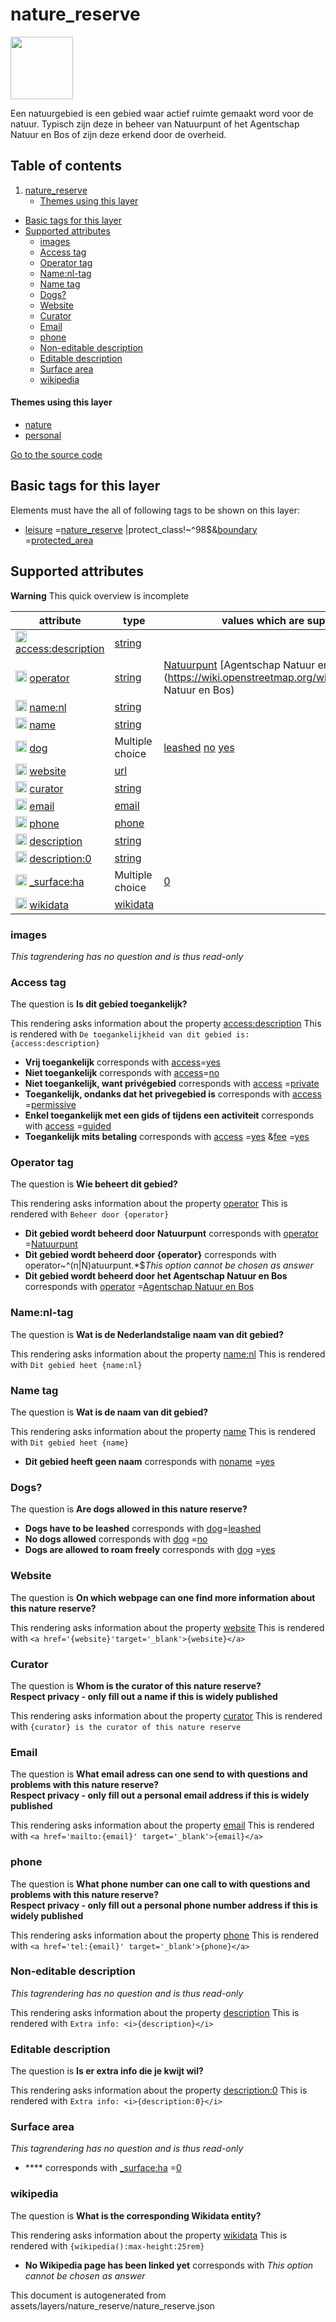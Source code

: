 nature_reserve
================



<img src='https://mapcomplete.osm.be/./assets/layers/nature_reserve/nature_reserve.svg' height="100px"> 

Een natuurgebied is een gebied waar actief ruimte gemaakt word voor de natuur. Typisch zijn deze in beheer van
Natuurpunt of het Agentschap Natuur en Bos of zijn deze erkend door de overheid.

## Table of contents

1. [nature_reserve](#nature_reserve)
    * [Themes using this layer](#themes-using-this-layer)

- [Basic tags for this layer](#basic-tags-for-this-layer)
- [Supported attributes](#supported-attributes)
    + [images](#images)
    + [Access tag](#access-tag)
    + [Operator tag](#operator-tag)
    + [Name:nl-tag](#namenl-tag)
    + [Name tag](#name-tag)
    + [Dogs?](#dogs)
    + [Website](#website)
    + [Curator](#curator)
    + [Email](#email)
    + [phone](#phone)
    + [Non-editable description](#non-editable-description)
    + [Editable description](#editable-description)
    + [Surface area](#surface-area)
    + [wikipedia](#wikipedia)

#### Themes using this layer

- [nature](https://mapcomplete.osm.be/nature)
- [personal](https://mapcomplete.osm.be/personal)

[Go to the source code](../assets/layers/nature_reserve/nature_reserve.json)



Basic tags for this layer
---------------------------



Elements must have the all of following tags to be shown on this layer:

- <a href='https://wiki.openstreetmap.org/wiki/Key:leisure' target='_blank'>leisure</a>
  =<a href='https://wiki.openstreetmap.org/wiki/Tag:leisure%3Dnature_reserve' target='_blank'>nature_reserve</a>
  |protect_class!~^98$&<a href='https://wiki.openstreetmap.org/wiki/Key:boundary' target='_blank'>boundary</a>
  =<a href='https://wiki.openstreetmap.org/wiki/Tag:boundary%3Dprotected_area' target='_blank'>protected_area</a>

Supported attributes
----------------------



**Warning** This quick overview is incomplete

attribute | type | values which are supported by this layer
----------- | ------ | ------------------------------------------
[<img src='https://mapcomplete.osm.be/assets/svg/statistics.svg' height='18px'>](https://taginfo.openstreetmap.org/keys/access:description#values) [access:description](https://wiki.openstreetmap.org/wiki/Key:access:description) | [string](../SpecialInputElements.md#string) |
[<img src='https://mapcomplete.osm.be/assets/svg/statistics.svg' height='18px'>](https://taginfo.openstreetmap.org/keys/operator#values) [operator](https://wiki.openstreetmap.org/wiki/Key:operator) | [string](../SpecialInputElements.md#string) | [Natuurpunt](https://wiki.openstreetmap.org/wiki/Tag:operator%3DNatuurpunt) [Agentschap Natuur en Bos](https://wiki.openstreetmap.org/wiki/Tag:operator%3DAgentschap Natuur en Bos)
[<img src='https://mapcomplete.osm.be/assets/svg/statistics.svg' height='18px'>](https://taginfo.openstreetmap.org/keys/name:nl#values) [name:nl](https://wiki.openstreetmap.org/wiki/Key:name:nl) | [string](../SpecialInputElements.md#string) |
[<img src='https://mapcomplete.osm.be/assets/svg/statistics.svg' height='18px'>](https://taginfo.openstreetmap.org/keys/name#values) [name](https://wiki.openstreetmap.org/wiki/Key:name) | [string](../SpecialInputElements.md#string) | [](https://wiki.openstreetmap.org/wiki/Tag:name%3D)
[<img src='https://mapcomplete.osm.be/assets/svg/statistics.svg' height='18px'>](https://taginfo.openstreetmap.org/keys/dog#values) [dog](https://wiki.openstreetmap.org/wiki/Key:dog) | Multiple choice | [leashed](https://wiki.openstreetmap.org/wiki/Tag:dog%3Dleashed) [no](https://wiki.openstreetmap.org/wiki/Tag:dog%3Dno) [yes](https://wiki.openstreetmap.org/wiki/Tag:dog%3Dyes)
[<img src='https://mapcomplete.osm.be/assets/svg/statistics.svg' height='18px'>](https://taginfo.openstreetmap.org/keys/website#values) [website](https://wiki.openstreetmap.org/wiki/Key:website) | [url](../SpecialInputElements.md#url) |
[<img src='https://mapcomplete.osm.be/assets/svg/statistics.svg' height='18px'>](https://taginfo.openstreetmap.org/keys/curator#values) [curator](https://wiki.openstreetmap.org/wiki/Key:curator) | [string](../SpecialInputElements.md#string) |
[<img src='https://mapcomplete.osm.be/assets/svg/statistics.svg' height='18px'>](https://taginfo.openstreetmap.org/keys/email#values) [email](https://wiki.openstreetmap.org/wiki/Key:email) | [email](../SpecialInputElements.md#email) |
[<img src='https://mapcomplete.osm.be/assets/svg/statistics.svg' height='18px'>](https://taginfo.openstreetmap.org/keys/phone#values) [phone](https://wiki.openstreetmap.org/wiki/Key:phone) | [phone](../SpecialInputElements.md#phone) |
[<img src='https://mapcomplete.osm.be/assets/svg/statistics.svg' height='18px'>](https://taginfo.openstreetmap.org/keys/description#values) [description](https://wiki.openstreetmap.org/wiki/Key:description) | [string](../SpecialInputElements.md#string) |
[<img src='https://mapcomplete.osm.be/assets/svg/statistics.svg' height='18px'>](https://taginfo.openstreetmap.org/keys/description:0#values) [description:0](https://wiki.openstreetmap.org/wiki/Key:description:0) | [string](../SpecialInputElements.md#string) |
[<img src='https://mapcomplete.osm.be/assets/svg/statistics.svg' height='18px'>](https://taginfo.openstreetmap.org/keys/_surface:ha#values) [_surface:ha](https://wiki.openstreetmap.org/wiki/Key:_surface:ha) | Multiple choice | [0](https://wiki.openstreetmap.org/wiki/Tag:_surface:ha%3D0)
[<img src='https://mapcomplete.osm.be/assets/svg/statistics.svg' height='18px'>](https://taginfo.openstreetmap.org/keys/wikidata#values) [wikidata](https://wiki.openstreetmap.org/wiki/Key:wikidata) | [wikidata](../SpecialInputElements.md#wikidata) |

### images

_This tagrendering has no question and is thus read-only_

### Access tag

The question is **Is dit gebied toegankelijk?**

This rendering asks information about the
property  [access:description](https://wiki.openstreetmap.org/wiki/Key:access:description)
This is rendered with `De toegankelijkheid van dit gebied is: {access:description}`

- **Vrij toegankelijk** corresponds with <a href='https://wiki.openstreetmap.org/wiki/Key:access' target='_blank'>
  access</a>=<a href='https://wiki.openstreetmap.org/wiki/Tag:access%3Dyes' target='_blank'>yes</a>
- **Niet toegankelijk** corresponds with <a href='https://wiki.openstreetmap.org/wiki/Key:access' target='_blank'>
  access</a>=<a href='https://wiki.openstreetmap.org/wiki/Tag:access%3Dno' target='_blank'>no</a>
- **Niet toegankelijk, want privégebied** corresponds
  with <a href='https://wiki.openstreetmap.org/wiki/Key:access' target='_blank'>access</a>
  =<a href='https://wiki.openstreetmap.org/wiki/Tag:access%3Dprivate' target='_blank'>private</a>
- **Toegankelijk, ondanks dat het privegebied is** corresponds
  with <a href='https://wiki.openstreetmap.org/wiki/Key:access' target='_blank'>access</a>
  =<a href='https://wiki.openstreetmap.org/wiki/Tag:access%3Dpermissive' target='_blank'>permissive</a>
- **Enkel toegankelijk met een gids of tijdens een activiteit** corresponds
  with <a href='https://wiki.openstreetmap.org/wiki/Key:access' target='_blank'>access</a>
  =<a href='https://wiki.openstreetmap.org/wiki/Tag:access%3Dguided' target='_blank'>guided</a>
- **Toegankelijk mits betaling** corresponds
  with <a href='https://wiki.openstreetmap.org/wiki/Key:access' target='_blank'>access</a>
  =<a href='https://wiki.openstreetmap.org/wiki/Tag:access%3Dyes' target='_blank'>yes</a>
  &<a href='https://wiki.openstreetmap.org/wiki/Key:fee' target='_blank'>fee</a>
  =<a href='https://wiki.openstreetmap.org/wiki/Tag:fee%3Dyes' target='_blank'>yes</a>

### Operator tag

The question is **Wie beheert dit gebied?**

This rendering asks information about the property  [operator](https://wiki.openstreetmap.org/wiki/Key:operator)
This is rendered with `Beheer door {operator}`

- **Dit gebied wordt beheerd door Natuurpunt** corresponds
  with <a href='https://wiki.openstreetmap.org/wiki/Key:operator' target='_blank'>operator</a>
  =<a href='https://wiki.openstreetmap.org/wiki/Tag:operator%3DNatuurpunt' target='_blank'>Natuurpunt</a>
- **Dit gebied wordt beheerd door {operator}** corresponds with operator~^(n|N)atuurpunt.*$_This option cannot be chosen
  as answer_
- **Dit gebied wordt beheerd door het Agentschap Natuur en Bos** corresponds
  with <a href='https://wiki.openstreetmap.org/wiki/Key:operator' target='_blank'>operator</a>
  =<a href='https://wiki.openstreetmap.org/wiki/Tag:operator%3DAgentschap Natuur en Bos' target='_blank'>Agentschap
  Natuur en Bos</a>

### Name:nl-tag

The question is **Wat is de Nederlandstalige naam van dit gebied?**

This rendering asks information about the property  [name:nl](https://wiki.openstreetmap.org/wiki/Key:name:nl)
This is rendered with `Dit gebied heet {name:nl}`

### Name tag

The question is **Wat is de naam van dit gebied?**

This rendering asks information about the property  [name](https://wiki.openstreetmap.org/wiki/Key:name)
This is rendered with `Dit gebied heet {name}`

- **Dit gebied heeft geen naam** corresponds
  with <a href='https://wiki.openstreetmap.org/wiki/Key:noname' target='_blank'>noname</a>
  =<a href='https://wiki.openstreetmap.org/wiki/Tag:noname%3Dyes' target='_blank'>yes</a>

### Dogs?

The question is **Are dogs allowed in this nature reserve?**

- **Dogs have to be leashed** corresponds with <a href='https://wiki.openstreetmap.org/wiki/Key:dog' target='_blank'>
  dog</a>=<a href='https://wiki.openstreetmap.org/wiki/Tag:dog%3Dleashed' target='_blank'>leashed</a>
- **No dogs allowed** corresponds with <a href='https://wiki.openstreetmap.org/wiki/Key:dog' target='_blank'>dog</a>
  =<a href='https://wiki.openstreetmap.org/wiki/Tag:dog%3Dno' target='_blank'>no</a>
- **Dogs are allowed to roam freely** corresponds
  with <a href='https://wiki.openstreetmap.org/wiki/Key:dog' target='_blank'>dog</a>
  =<a href='https://wiki.openstreetmap.org/wiki/Tag:dog%3Dyes' target='_blank'>yes</a>

### Website

The question is **On which webpage can one find more information about this nature reserve?**

This rendering asks information about the property  [website](https://wiki.openstreetmap.org/wiki/Key:website)
This is rendered with `<a href='{website}'target='_blank'>{website}</a>`

### Curator

The question is **Whom is the curator of this nature reserve?<br/><span class='subtle'>Respect privacy - only fill out a
name if this is widely published**

This rendering asks information about the property  [curator](https://wiki.openstreetmap.org/wiki/Key:curator)
This is rendered with `{curator} is the curator of this nature reserve`

### Email

The question is **What email adress can one send to with questions and problems with this nature
reserve?<br/><span class='subtle'>Respect privacy - only fill out a personal email address if this is widely published**

This rendering asks information about the property  [email](https://wiki.openstreetmap.org/wiki/Key:email)
This is rendered with `<a href='mailto:{email}' target='_blank'>{email}</a>`

### phone

The question is **What phone number can one call to with questions and problems with this nature
reserve?<br/><span class='subtle'>Respect privacy - only fill out a personal phone number address if this is widely
published**

This rendering asks information about the property  [phone](https://wiki.openstreetmap.org/wiki/Key:phone)
This is rendered with `<a href='tel:{email}' target='_blank'>{phone}</a>`

### Non-editable description

_This tagrendering has no question and is thus read-only_

This rendering asks information about the property  [description](https://wiki.openstreetmap.org/wiki/Key:description)
This is rendered with `Extra info: <i>{description}</i>`

### Editable description

The question is **Is er extra info die je kwijt wil?**

This rendering asks information about the
property  [description:0](https://wiki.openstreetmap.org/wiki/Key:description:0)
This is rendered with `Extra info: <i>{description:0}</i>`

### Surface area

_This tagrendering has no question and is thus read-only_

- **** corresponds with <a href='https://wiki.openstreetmap.org/wiki/Key:_surface:ha' target='_blank'>_surface:ha</a>
  =<a href='https://wiki.openstreetmap.org/wiki/Tag:_surface:ha%3D0' target='_blank'>0</a>

### wikipedia

The question is **What is the corresponding Wikidata entity?**

This rendering asks information about the property  [wikidata](https://wiki.openstreetmap.org/wiki/Key:wikidata)
This is rendered with `{wikipedia():max-height:25rem}`

- **No Wikipedia page has been linked yet** corresponds with _This option cannot be chosen as answer_

This document is autogenerated from assets/layers/nature_reserve/nature_reserve.json